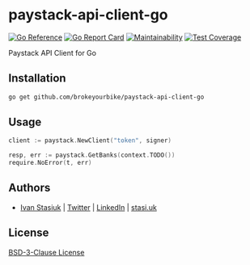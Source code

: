 # paystack-api-client-go

[![Go Reference](https://pkg.go.dev/badge/github.com/brokeyourbike/paystack-api-client-go.svg)](https://pkg.go.dev/github.com/brokeyourbike/paystack-api-client-go)
[![Go Report Card](https://goreportcard.com/badge/github.com/brokeyourbike/paystack-api-client-go)](https://goreportcard.com/report/github.com/brokeyourbike/paystack-api-client-go)
[![Maintainability](https://api.codeclimate.com/v1/badges/5769f0a6612892affe82/maintainability)](https://codeclimate.com/github/brokeyourbike/paystack-api-client-go/maintainability)
[![Test Coverage](https://api.codeclimate.com/v1/badges/5769f0a6612892affe82/test_coverage)](https://codeclimate.com/github/brokeyourbike/paystack-api-client-go/test_coverage)

Paystack API Client for Go

## Installation

```bash
go get github.com/brokeyourbike/paystack-api-client-go
```

## Usage

```go
client := paystack.NewClient("token", signer)

resp, err := paystack.GetBanks(context.TODO())
require.NoError(t, err)
```

## Authors
- [Ivan Stasiuk](https://github.com/brokeyourbike) | [Twitter](https://twitter.com/brokeyourbike) | [LinkedIn](https://www.linkedin.com/in/brokeyourbike) | [stasi.uk](https://stasi.uk)

## License
[BSD-3-Clause License](https://github.com/brokeyourbike/paystack-api-client-go/blob/main/LICENSE)
